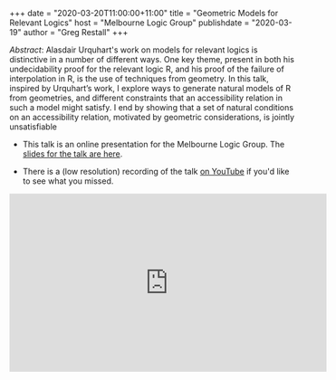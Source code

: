 +++
date = "2020-03-20T11:00:00+11:00"
title = "Geometric Models for Relevant Logics"
host = "Melbourne Logic Group"
publishdate = "2020-03-19"
author = "Greg Restall"
+++


*Abstract*: Alasdair Urquhart's work on models for relevant logics is distinctive in a number of different ways. One key theme, present in both his undecidability proof for the relevant logic R, and his proof of the failure of interpolation in R, is the use of techniques from geometry. In this talk, inspired by Urquhart’s work, I explore ways to generate natural models of R from geometries, and different constraints that an accessibility relation in such a model might satisfy. I end by showing that a set of natural conditions on an accessibility relation, motivated by geometric considerations, is jointly unsatisfiable

* This talk is an online presentation for the Melbourne Logic Group. The [slides for the talk are here](/slides/geometric-models-talk-logicmelb.pdf). 

* There is a (low resolution) recording of the talk [on YouTube](https://youtu.be/0XRF4VD1Qno) if you'd like to see what you missed.

<iframe width="560" height="315" src="https://www.youtube.com/embed/0XRF4VD1Qno" frameborder="0" allow="accelerometer; autoplay; encrypted-media; gyroscope; picture-in-picture" allowfullscreen></iframe>